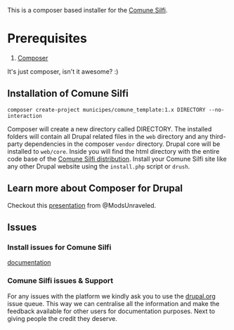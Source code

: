 This is a composer based installer for the [Comune Silfi](https://www.drupal.org/project/comune_silfi).

# Prerequisites

1. [Composer](https://getcomposer.org/download/)

It's just composer, isn't it awesome? :)

## Installation of Comune Silfi

```
composer create-project municipes/comune_template:1.x DIRECTORY --no-interaction
```

Composer will create a new directory called DIRECTORY.
The installed folders will contain all Drupal related files in the `web`
directory and any third-party dependencies in the composer `vendor` directory.
Drupal core will be installed to `web/core`. Inside you will find the
html directory with the entire code base of the [Comune Silfi distribution](https://www.drupal.org/project/comune_silfi).
Install your Comune Silfi site like any other Drupal website using the `install.php` script or `drush`.

## Learn more about Composer for Drupal

Checkout this [presentation](https://docs.google.com/presentation/d/1gxcxT6o47xVrfsZ7ZSQKjBRT-gfE54A1Z9kjvvGHwCo/edit#slide=id.p) from @ModsUnraveled.

## Issues

### Install issues for Comune Silfi
[documentation](https://www.drupal.org/docs/8/distributions/comune-silfi/installing-and-updating)

### Comune Silfi issues & Support
For any issues with the platform we kindly ask you to use the [drupal.org](https://www.drupal.org/project/issues/comune_silfi) issue queue.
This way we can centralise all the information and make the feedback available
for other users for documentation purposes. Next to giving people the credit they deserve.

